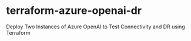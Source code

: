 # terraform-azure-openai-dr
Deploy Two Instances of Azure OpenAI to Test Connectivity and DR using Terraform
